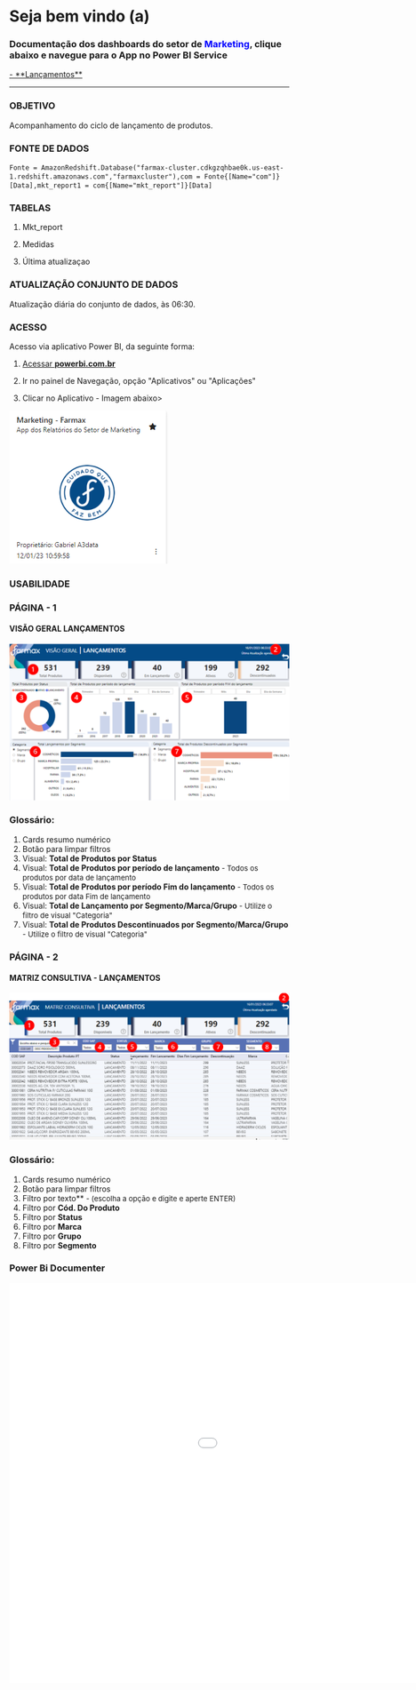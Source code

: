 # **Seja bem vindo (a)**
### Documentação dos dashboards do setor de <span style = "color: blue">Marketing</span>, clique abaixo e navegue para o App no Power BI Service

<a href="(https://app.powerbi.com/Redirect?action=OpenApp&appId=f194a00f-199a-47b8-bce1-59bcb5635cac&ctid=4019cfa9-aae5-4964-912e-b0e0bb606d37" target="_blank">
- **Lançamentos**</a>

---

### OBJETIVO
Acompanhamento do ciclo de lançamento de produtos. 

### FONTE DE DADOS

~~~
Fonte = AmazonRedshift.Database("farmax-cluster.cdkgzqhbae0k.us-east-1.redshift.amazonaws.com","farmaxcluster"),com = Fonte{[Name="com"]}[Data],mkt_report1 = com{[Name="mkt_report"]}[Data]
~~~
### TABELAS

1. Mkt_report

2. Medidas

3. Última atualizaçao 

### ATUALIZAÇÃO CONJUNTO DE DADOS
Atualização diária do conjunto de dados, às 06:30.

### ACESSO
Acesso via aplicativo Power BI, da seguinte forma:

<a href="https://app.powerbi.com/home" target="_blank">

1. Acessar **powerbi.com.br** </a>

2. Ir no painel de Navegação, opção "Aplicativos" ou "Aplicações"

3. Clicar no Aplicativo - Imagem abaixo>

![Imagem App Mkt](img_MKT/App_Mkt.png)

### USABILIDADE

### PÁGINA - 1

#### VISÃO GERAL LANÇAMENTOS
![Imagem Visão Geral](img_MKT/Dash_Lancamentos.png)

### Glossário:

1. Cards resumo numérico
2. Botão para limpar filtros
3. Visual: **Total de Produtos por Status** 
4. Visual: **Total de Produtos por período de lançamento**  <font size ="2"> - Todos os produtos por data de lançamento </font>
5. Visual: **Total de Produtos por período Fim do lançamento**  <font size ="2"> - Todos os produtos por data Fim de lançamento </font>
6. Visual: **Total de Lançamento por Segmento/Marca/Grupo**  <font size ="2">- Utilize o filtro de visual "Categoria"</font>
7. Visual: **Total de Produtos Descontinuados por Segmento/Marca/Grupo**  <font size ="2">- Utilize o filtro de visual "Categoria"</font>

### PÁGINA - 2

#### MATRIZ CONSULTIVA - LANÇAMENTOS

![Matriz](img_MKT/Dash_Lancamentos_Matriz.png)



### Glossário:

1. Cards resumo numérico
2. Botão para limpar filtros
3. Filtro por texto**  <font size ="2"> - (escolha a opção e digite e aperte ENTER) </font>
4. Filtro por **Cód. Do Produto**
5. Filtro por **Status**
6. Filtro por **Marca**
7. Filtro por **Grupo**
7. Filtro por **Segmento**

### Power Bi Documenter

<iframe width= "1280" height="720" frameBorder="0" src="/img_MKT/LISTA DE PRODUTOS.htm"></iframe>